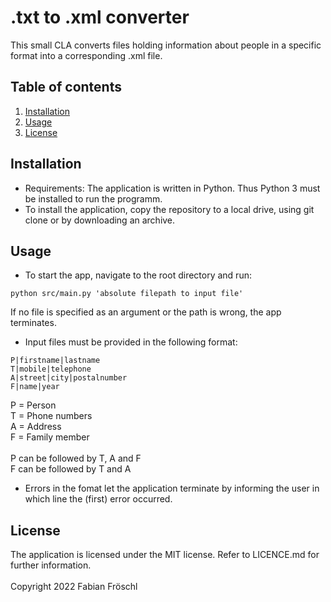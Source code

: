 # .txt to .xml converter

This small CLA converts files holding information about people in a specific format into a corresponding .xml file.

## Table of contents
1. [Installation](#Installation)
2. [Usage](#Usage)
3. [License](#License)

## Installation

* Requirements: The application is written in Python. Thus Python 3 must be installed to run the programm.
* To install the application, copy the repository to a local drive, using git clone or by downloading an archive.

## Usage
* To start the app, navigate to the root directory and run:
```
python src/main.py 'absolute filepath to input file'
```
If no file is specified as an argument or the path is wrong, the app terminates.
* Input files must be provided in the following format:
```
P|firstname|lastname
T|mobile|telephone
A|street|city|postalnumber
F|name|year
```
P = Person\
T = Phone numbers\
A = Address\
F = Family member\
\
P can be followed by T, A and F\
F can be followed by T and A
* Errors in the fomat let the application terminate by informing the user in which line the (first) error occurred.

## License
The application is licensed under the MIT license. Refer to LICENCE.md for further information.\
\
Copyright 2022 Fabian Fröschl
